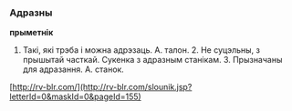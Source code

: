 ### Адразны
**прыметнік**

1. Такі, які трэба і можна адрэзаць. А. талон. 2. Не суцэльны, з прышытай часткай. Сукенка з адразным станікам. 3. Прызначаны для адразання. А. станок.

<a rel="author">[http://rv-blr.com/](http://rv-blr.com/slounik.jsp?letterId=0&maskId=0&pageId=155)</a>

